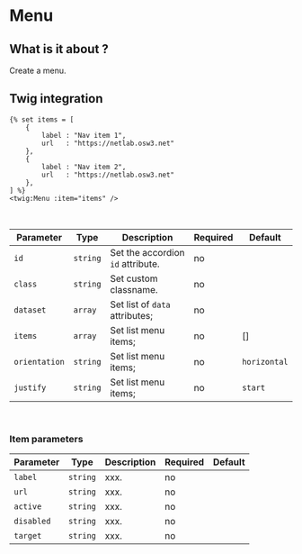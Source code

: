 # Menu

## What is it about ?

Create a menu.
<br>

## Twig integration

```twig 
{% set items = [
    {
        label : "Nav item 1",
        url   : "https://netlab.osw3.net"
    },
    {
        label : "Nav item 2",
        url   : "https://netlab.osw3.net"
    },
] %}
<twig:Menu :item="items" />
```
<br>

| Parameter | Type | Description | Required | Default |
|-|-|-|-|-|
| `id` | `string` | Set the accordion `id` attribute. | no |  |
| `class` | `string` | Set custom classname. | no |  |
| `dataset` | `array` | Set list of `data` attributes; | no |  |
| `items` | `array` | Set list menu items; | no | [] |
| `orientation` | `string` | Set list menu items; | no | `horizontal` |
| `justify` | `string` | Set list menu items; | no | `start` |
<br>

### Item parameters

| Parameter | Type | Description | Required | Default |
|-|-|-|-|-|
| `label` | `string` | xxx. | no |  |
| `url` | `string` | xxx. | no |  |
| `active` | `string` | xxx. | no |  |
| `disabled` | `string` | xxx. | no |  |
| `target` | `string` | xxx. | no |  |
